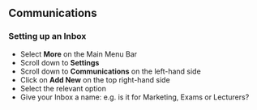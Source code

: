 ## **Communications**

### **Setting up an Inbox**  

-	Select **More** on the Main Menu Bar
-	Scroll down to **Settings**
-	Scroll down to **Communications** on the left-hand side 
-	Click on **Add New** on the top right-hand side
-	Select the relevant option 
-	Give your Inbox a name: e.g. is it for Marketing, Exams or Lecturers?
